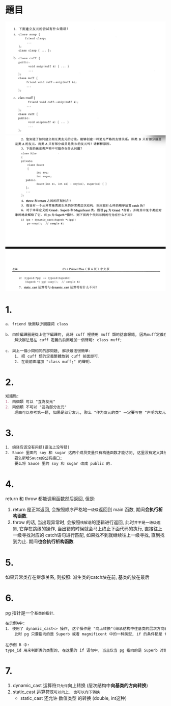 # 題目
![](第十五章_複習題_images/第十五章_複習題_1.png)
![](第十五章_複習題_images/第十五章_複習題_2-7.png)


# 1. 

```txt
a. friend 後面缺少關鍵詞 class

b. 由於編譯器是從上往下編譯的, 此時 cuff 裡使用 muff 類的話會報錯, 因為muff定義在 cuff 後面.
    解決辦法是在 cuff 定義的前面增加一個聲明: class muff;

c. 與上一個小問相同的那問題, 解決辦法很簡單:
    1. 把 cuff 類的定義整體放到 cuff 前面即可.
    2. 在最前面增加 "class muff;" 的聲明.
```

# 2.
```md
知識點:
1. 兩個類 可以 "互為友元"
2. 兩個類 不可以 "互為部分友元"
    理由可以参考第一题, 如果是部分友元, 那么 "作为友元的类" 一定要写在 "声明为友元的类" 的前面. 就跟函数声明一样, 一定要先出现一次, 后面的代码才可以使用它.
```

# 3.
```txt
1. 编译应该没有问题(语法上没写错)
2. Sauce 里面的 soy 和 sugar 这两个成员变量只有构造函数才能访问, 这里没有定义其他的public接口, 所以这个嵌套的Sauce类感觉是没有意义的, 因为用不了...
    要么新增Sauce的公有接口; 
    要么将 Sauce 里的 soy 和 sugar 改成 public 的.
```

# 4.
return 和 throw 都能调用函数然后返回, 但是:
1. return 是正常返回, 会按照顺序严格地`一级级`返回到 main 函数, 期间**会执行析构函数**.
2. throw 的话, 当出现异常时, 会按照`栈解退`的逻辑进行返回, 此时`并不是一级级返回`, 它存在跳级的操作, 当出错的时候就会马上终止下面代码的执行, 直接往上一级寻找对应的 catch语句进行匹配, 如果找不到就继续往上一级寻找, 直到找到为止. 期间**也会执行析构函数**.


# 5.
如果异常类存在继承关系, 则按照: 
    派生类的catch块在前, 基类的放在最后


# 6.
pg 指针是一个`基类的指针`.
```txt
在示例A中:
1. 使用了 dynamic_cast<> 操作, 这个操作是 "向上转换"(继承结构中往基类的层次方向转换), 此时的 if 语句中, 只有 pg 指向的是下层(派生类)的对象时, 转换才会返回 对应的对象地址(理解为true也行), 否则返回 空指针(理解为false也行).
    此时 pg 只要指向的是 Superb 或者 magnificent 中的一种类型, if 的条件都是 true

在示例 B 中:
type_id 用来判断类的类型的, 在这里的 if 语句中, 当且仅当 pg 指向的是 Superb 对象时才会为 true, 这个限制 dynamic_cast 更严格一些.
```


# 7.
1. dynamic_cast 运算符`只允许`向上转换 (层次结构中**向基类的方向转换**)
2. static_cast 运算符`既可以向上, 也可以向下转换`
   - static_cast 还允许 数值类型 的转换 (double, int这种)


